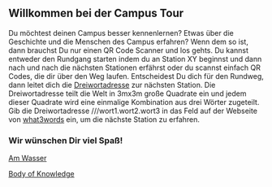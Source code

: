 ## Willkommen bei der Campus Tour

Du möchtest deinen Campus besser kennenlernen? Etwas über die Geschichte und die Menschen des Campus erfahren? Wenn dem so ist, dann brauchst Du nur einen QR Code Scanner und los gehts. Du kannst entweder den Rundgang starten indem du an Station XY beginnst und dann nach und nach die nächsten Stationen erfährst oder du scannst einfach QR Codes, die dir über den Weg laufen. Entscheidest Du dich für den Rundweg, dann leitet dich die [Dreiwortadresse](https://what3words.com/pinsel.enthielt.vorweisen) zur nächsten Station. Die Dreiwortadresse teilt die Welt in 3mx3m große Quadrate ein und jedem dieser Quadrate wird eine einmalige Kombination aus drei Wörter zugeteilt. Gib die Dreiwortadresse ///wort1.wort2.wort3 in das Feld auf der Webseite von [what3words](https://what3words.com/pinsel.enthielt.vorweisen) ein, um die nächste Station zu erfahren. 

### Wir wünschen Dir viel Spaß!


[Am Wasser](Test.md)

[Body of Knowledge](/Campus-Tour.github.io/Body_of_Knowledge/Body_of_Knowledge.md)



